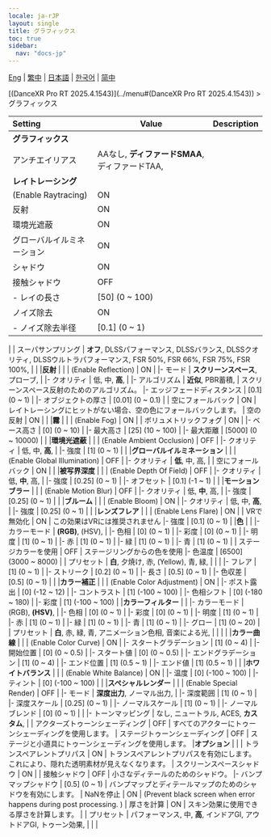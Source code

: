 ```yaml
---
locale: ja-rJP
layout: single
title: グラフィックス
toc: true
sidebar:
  nav: "docs-jp"
---
```

[Eng](/dancexr/menu/2025.4/system/graphics) | [繁中](/tw/dancexr/menu/2025.4/system/graphics) | [日本語](/jp/dancexr/menu/2025.4/system/graphics) | [한국어](/kr/dancexr/menu/2025.4/system/graphics) | [简中](/zh/dancexr/menu/2025.4/system/graphics)

[(DanceXR Pro RT 2025.4.1543)](../menu#(DanceXR Pro RT 2025.4.1543)) > グラフィックス



| Setting | Value | Description |
| :--- | --- | :--- |
|**グラフィックス** | | 
| アンチエイリアス | AAなし, **ディファードSMAA**, ディファードTAA,  |  |
|**レイトレーシング** | | 
| (Enable Raytracing) | ON | 
| 反射 | ON | 
| 環境光遮蔽 | ON | 
| グローバルイルミネーション | ON | 
| シャドウ | ON | 
| 接触シャドウ | OFF | 
|- レイの長さ | [50] (0 ~ 100) | 
| ノイズ除去 | ON | 
|- ノイズ除去半径 | [0.1] (0 ~ 1) | 
|
| スーパサンプリング | **オフ**, DLSSパフォーマンス, DLSSバランス, DLSSクオリティ, DLSSウルトラパフォーマンス, FSR 50%, FSR 66%, FSR 75%, FSR 100%,  |  |
|**反射** | | 
| (Enable Reflection) | ON | 
|- モード | **スクリーンスペース**, プローブ,  | 
|- クオリティ | 低, 中, **高**,  | 
|- アルゴリズム | **近似**, PBR蓄積,  | スクリーンスペース反射のためのアルゴリズム。
|- エッジフェードディスタンス | [0.1] (0 ~ 1) | 
|- オブジェクトの厚さ | [0.01] (0 ~ 0.1) | 
| 空にフォールバック | ON | レイトレーシングにヒットがない場合、空の色にフォールバックします。
| 空の反射 | ON | 
|
|**霧** | | 
| (Enable Fog) | ON | 
| ボリュメトリックフォグ | ON | 
|- ベース高さ | [0] (0 ~ 10) | 
|- 最大高さ | [25] (10 ~ 100) | 
|- 最大距離 | [5000] (0 ~ 10000) | 
|
|**環境光遮蔽** | | 
| (Enable Ambient Occlusion) | OFF | 
|- クオリティ | 低, 中, **高**,  | 
|- 強度 | [1] (0 ~ 1) | 
|
|**グローバルイルミネーション** | | 
| (Enable Global Illumination) | OFF | 
|- クオリティ | **低**, 中, 高,  | 
| 空にフォールバック | ON | 
|
|**被写界深度** | | 
| (Enable Depth Of Field) | OFF | 
|- クオリティ | 低, **中**, 高,  | 
|- 強度 | [0.25] (0 ~ 1) | 
|- オフセット | [0.1] (-1 ~ 1) | 
|
|**モーションブラー** | | 
| (Enable Motion Blur) | OFF | 
|- クオリティ | 低, **中**, 高,  | 
|- 強度 | [0.25] (0 ~ 1) | 
|
|**ブルーム** | | 
| (Enable Bloom) | ON | 
|- クオリティ | 低, 中, **高**,  | 
|- 強度 | [0.25] (0 ~ 1) | 
|
|**レンズフレア** | | 
| (Enable Lens Flare) | ON | 
| VRで無効化 | ON | この効果はVRには推奨されません
|- 強度 | [0.1] (0 ~ 1) | 
|**色** | | 
|- カラーモード | **(RGB)**, (HSV),  | 
|- 色相 | [0] (0 ~ 1) | 
|- 彩度 | [0] (0 ~ 1) | 
|- 明度 | [1] (0 ~ 1) | 
|- 赤 | [1] (0 ~ 1) | 
|- 緑 | [1] (0 ~ 1) | 
|- 青 | [1] (0 ~ 1) | 
| ステージカラーを使用 | OFF | ステージリングからの色を使用
|- 色温度 | [6500] (3000 ~ 8000) | 
| プリセット | **白**, 夕焼け, 赤, (Yellow), 青, 緑,  |  |
|
|- フレア | [1] (0 ~ 1) | 
|- ストリーク | [0.2] (0 ~ 1) | 
|- 長さ | [0.5] (0 ~ 1) | 
|- 色収差 | [0.5] (0 ~ 1) | 
|
|**カラー補正** | | 
| (Enable Color Adjustment) | ON | 
|- ポスト露出 | [0] (-12 ~ 12) | 
|- コントラスト | [1] (-100 ~ 100) | 
|- 色相シフト | [0] (-180 ~ 180) | 
|- 彩度 | [1] (-100 ~ 100) | 
|**カラーフィルター** | | 
|- カラーモード | (RGB), **(HSV)**,  | 
|- 色相 | [0] (0 ~ 1) | 
|- 彩度 | [0] (0 ~ 1) | 
|- 明度 | [1] (0 ~ 1) | 
|- 赤 | [1] (0 ~ 1) | 
|- 緑 | [1] (0 ~ 1) | 
|- 青 | [1] (0 ~ 1) | 
|- グロー | [1] (0 ~ 20) | 
| プリセット | **白**, 赤, 緑, 青, アニメーション色相, 音楽による光,  |  |
|
|
|**カラー曲線** | | 
| (Enable Color Curve) | ON | 
|- スタートグラデーション | [1] (0 ~ 4) | 
|- 開始位置 | [0] (0 ~ 0.5) | 
|- スタート値 | [0] (0 ~ 0.5) | 
|- エンドグラデーション | [1] (0 ~ 4) | 
|- エンド位置 | [1] (0.5 ~ 1) | 
|- エンド値 | [1] (0.5 ~ 1) | 
|
|**ホワイトバランス** | | 
| (Enable White Balance) | ON | 
|- 温度 | [0] (-100 ~ 100) | 
|- ティント | [0] (-100 ~ 100) | 
|
|**スペシャルレンダー** | | 
| (Enable Special Render) | OFF | 
|- モード | **深度出力**, ノーマル出力,  | 
|- 深度範囲 | [1] (0 ~ 1) | 
|- 深度スケール | [0.25] (0 ~ 1) | 
|- ノーマルスケール | [1] (0 ~ 1) | 
|- ノーマルブレンド | [0] (0 ~ 1) | 
|
|- トーンマッピング | なし, ニュートラル, ACES, **カスタム**,  | 
| アクターズトゥーンシェーディング | OFF | すべてのアクターにトゥーンシェーディングを使用します。
| ステージトゥーンシェーディング | OFF | ステージと小道具にトゥーンシェーディングを使用します。
|**オプション** | | 
| トランスペアレントプリパス | ON | トランスペアレントプリパスを有効にします。これにより、隠れた透明素材が見えなくなります。
| スクリーンスペースシャドウ | ON | 
| 接触シャドウ | OFF | 小さなディテールのためのシャドウ。
|- バンプマップシャドウ | [0.5] (0 ~ 1) | バンプマップとディテールマップのためのシャドウを有効にします。
| NaNを停止 | ON | (Prevent black screen when error happens during post processing. )
| 厚さを計算 | ON | スキン効果に使用できる厚さを計算します。
|
| プリセット | パフォーマンス, 中, **高**, インドアGI, アウトドアGI, トゥーン効果,  |  |
|

